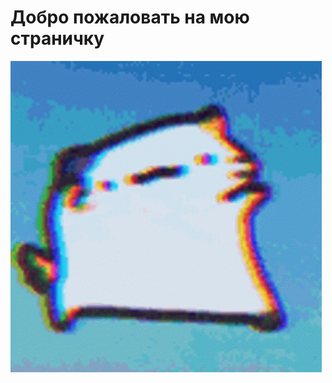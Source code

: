 # Добро пожаловать на мою страничку

![](https://github.com/SodAcetate/AiSD-hw/blob/main/other/catto.gif)
